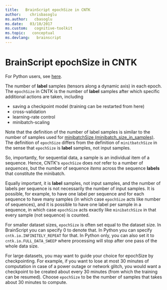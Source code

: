 ```yaml
---
title:   BrainScript epochSize in CNTK 
author:    chrisbasoglu
ms.author:   cbasoglu
ms.date:   03/10/2017
ms.custom:   cognitive-toolkit
ms.topic:   conceptual
ms.devlang:   brainscript
---
```


# BrainScript epochSize in CNTK 

For Python users, see [here](./Interpreting-epoch_size-and-minibatch_size_in_samples-and-MinibatchSource.next_minibatch-in-CNTK.md).  

The number of **label** samples (tensors along a dynamic axis) in each epoch. The `epochSize` in CNTK is the number of **label** samples after which specific additional actions are taken, including
* saving a checkpoint model (training can be restarted from here)
* cross-validation
* learning-rate control
* minibatch-scaling

Note that the definition of the number of label samples is similar to the number of samples used for [minibatchSize (minibatch_size_in_samples)](./BrainScript-minibatchSize-and-Python-minibatch_size_in_samples-in-CNTK.md). The definition of `epochSize` differs from the definition of `minitbatchSize` in the sense that `epochSize` is **label** samples, not input samples.

So, importantly, for sequential data, a sample is an individual item of a sequence.
Hence, CNTK's `epochSize` does *not* refer to a number of *sequences*,
but the number of sequence *items* across the sequence **labels** that constitute the minibatch.  

Equally important, it is **label** samples, not input samples, and the number of labels per sequence is not necessarily the number of input samples.  It is possible, for example, to have one label per sequence and for each sequence to have many samples (in which case `epochSize` acts like number of sequences), and it is possible to have one label per sample in a sequence, in which case `epochSize` acts exactly like `minibatchSize` in that every sample (not sequence) is counted.

For smaller dataset sizes, `epochSize` is often set equal to the dataset size. In BrainScript you can specify 0 to denote that. In Python you can specify `cntk.io.INFINITELY_REPEAT` for that. In Python only, you can also set it to `cntk.io.FULL_DATA_SWEEP` where processing will stop after one pass of the whole data size.

For large datasets, you may want to guide your choice for epochSize by checkpointing. For example, if you want to lose at most 30 minutes of computation in case of a power outage or network glitch, you would want a checkpoint to be created about every 30 minutes (from which the training can be resumed). Choose `epochSize` to be the number of samples that takes about 30 minutes to compute.
